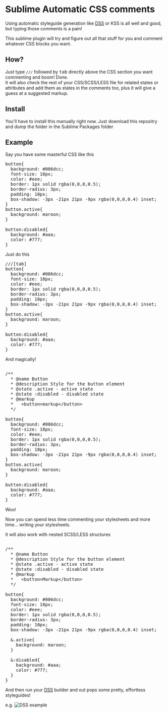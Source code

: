 Sublime Automatic CSS comments
=========================

Using automatic styleguide generation like <a href="https://github.com/darcyclarke/DSS/" title="DSS">DSS</a> or KSS is all well and good, but typing those comments is a pain!

This sublime plugin will try and figure out all that stuff for you and comment whatever CSS blocks you want. 

<h2>How?</h2>
Just type <code>///</code> followed by <kbd>tab</kbd> directly above the CSS section you want commenting and boom! Done.<br/>
It will also check the rest of your CSS/SCSS/LESS file for related states or attributes and add them as states in the comments too, plus it will give
a guess at a suggested markup.

<h2>Install</h2>
You'll have to install this manually right now. Just download this repositry and dump the folder in the Sublime Packages folder

<h2>Example</h2>

Say you have some masterful CSS like this

<pre>
button{
  background: #006dcc;
  font-size: 18px;
  color: #eee;
  border: 1px solid rgba(0,0,0,0.5);
  border-radius: 3px;
  padding: 10px;
  box-shadow: -3px -21px 21px -9px rgba(0,0,0,0.4) inset;
}
button.active{
  background: maroon;
}

button:disabled{
  background: #aaa;
  color: #777;
}
</pre>

Just do this

<pre>
///[tab]
button{
  background: #006dcc;
  font-size: 18px;
  color: #eee;
  border: 1px solid rgba(0,0,0,0.5);
  border-radius: 3px;
  padding: 10px;
  box-shadow: -3px -21px 21px -9px rgba(0,0,0,0.4) inset;
}
button.active{
  background: maroon;
}

button:disabled{
  background: #aaa;
  color: #777;
}
</pre>

And magically!

<pre>

/**
  * @name Button
  * @description Style for the button element
  * @state .active - active state
  * @state :disabled - disabled state
  * @markup
  *   &lt;button&gt;markup&lt;/button&gt;
  */

button{
  background: #006dcc;
  font-size: 18px;
  color: #eee;
  border: 1px solid rgba(0,0,0,0.5);
  border-radius: 3px;
  padding: 10px;
  box-shadow: -3px -21px 21px -9px rgba(0,0,0,0.4) inset;
}
button.active{
  background: maroon;
}

button:disabled{
  background: #aaa;
  color: #777;
}
</pre>

Woo!

Now you can spend less time commenting your stylesheets and more time... writing your stylesheets.

It will also work with nested SCSS/LESS structures

<pre>

/**
  * @name Button
  * @description Style for the button element
  * @state .active - active state
  * @state :disabled - disabled state
  * @markup
  *   &lt;button&gt;Markup&lt;/button&gt;
  */

button{
  background: #006dcc;
  font-size: 18px;
  color: #eee;
  border: 1px solid rgba(0,0,0,0.5);
  border-radius: 3px;
  padding: 10px;
  box-shadow: -3px -21px 21px -9px rgba(0,0,0,0.4) inset;

  &.active{
    background: maroon;
  }

  &:disabled{
    background: #aaa;
    color: #777;
  }
}
</pre>


And then run your <a href="https://github.com/darcyclarke/DSS/" title="DSS">DSS</a> builder and out pops some pretty, effortless styleguides!

e.g.
<img src="http://i.imgur.com/iNSNJsc.png" title="DSS example"/>
